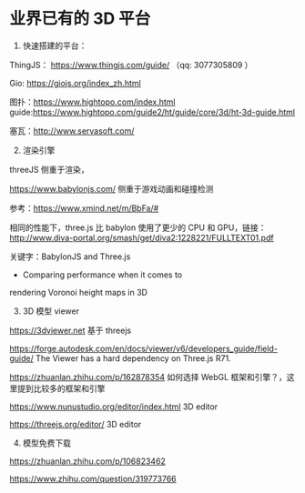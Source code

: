 # 业界已有的 3D 平台

1. 快速搭建的平台：

ThingJS： https://www.thingjs.com/guide/ （qq: 3077305809 ）

Gio: https://giojs.org/index_zh.html

图扑：https://www.hightopo.com/index.html guide:https://www.hightopo.com/guide2/ht/guide/core/3d/ht-3d-guide.html

塞瓦：http://www.servasoft.com/

2. 渲染引擎

threeJS 侧重于渲染，

https://www.babylonjs.com/ 侧重于游戏动画和碰撞检测

参考：https://www.xmind.net/m/BbFa/#

相同的性能下，three.js 比 babylon 使用了更少的 CPU 和 GPU，链接：http://www.diva-portal.org/smash/get/diva2:1228221/FULLTEXT01.pdf

关键字：BabylonJS and Three.js

-   Comparing performance when it comes to

rendering Voronoi height maps in 3D

3. 3D 模型 viewer

https://3dviewer.net 基于 threejs

https://forge.autodesk.com/en/docs/viewer/v6/developers_guide/field-guide/ The Viewer has a hard dependency on Three.js R71.

https://zhuanlan.zhihu.com/p/162878354 如何选择 WebGL 框架和引擎？，这里提到比较多的框架和引擎

https://www.nunustudio.org/editor/index.html 3D editor

https://threejs.org/editor/ 3D editor

4. 模型免费下载

https://zhuanlan.zhihu.com/p/106823462

https://www.zhihu.com/question/319773766
